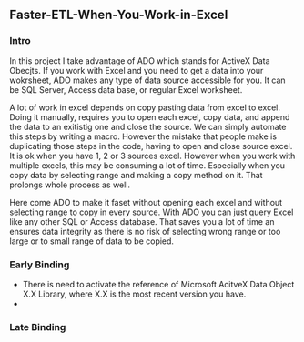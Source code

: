 <h2>Faster-ETL-When-You-Work-in-Excel</h2>
<h3>Intro</h3>
<p>In this project I take advantage of ADO which stands for ActiveX Data Obecjts. If you work with Excel and you need to get a data into your wokrsheet, ADO makes any type of data source accessible for you. It can be SQL Server, Access data base, or regular Excel worksheet.</p>
<p>A lot of work in excel depends on copy pasting data from excel to excel. Doing it manually, requires you to open each excel, copy data, and append the data to an exitistig one and close the source. We can simply automate this steps by writing a macro. However the mistake that people make is duplicating those steps in the code, having to open and close source excel. It is ok when you have 1, 2 or 3 sources excel. However when you work with multiple excels, this may be consuming a lot of time. Especially when you copy data by selecting range and making a copy method on it. That prolongs whole process as well.</p>
<p>Here come ADO to make it faset without opening each excel and without selecting range to copy in every source. With ADO you can just query Excel like any other SQL or Access database. That saves you a lot of time an ensures data integrity as there is no risk of selecting wrong range or too large or to small range of data to be copied.</p>
<h3>Early Binding</h3>
<ul>
  <li>There is need to activate the reference of Microsoft AcitveX Data Object X.X Library, where X.X is the most recent version you have.</li>
  <li></li>
</ul>

<h3>Late Binding</h3>
